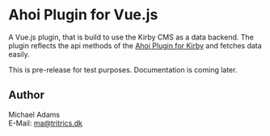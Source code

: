 # Ahoi Plugin for Vue.js

A Vue.js plugin, that is build to use the Kirby CMS as a data backend. The plugin reflects the api methods of the [Ahoi Plugin for Kirby](https://github.com/tritrics/ahoi-kirby) and fetches data easily.

This is pre-release for test purposes. Documentation is coming later.

## Author

Michael Adams  
E-Mail: [ma@tritrics.dk](mailto:ma@tritrics.dk)